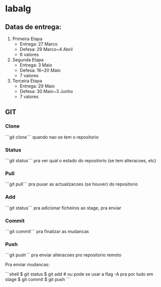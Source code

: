 # labalg

## Datas de entrega:

1. Primeira Etapa
    * Entrega: 27 Marco
    * Defesa: 29 Marco~4 Abril
    * 6 valores
2. Segunda Etapa
    * Entrega: 3 Maio
    * Defesa: 16~20 Maio
    * 7 valores
3. Terceira Etapa
    * Entrega: 29 Maio
    * Defesa: 30 Maio~3 Junho
    * 7 valores

## GIT
### Clone
´´´git clone´´´ quando nao se tem o repositorio
### Status
´´´git status´´´ pra ver qual o estado do repositorio (se tem alteracoes, etc)
### Pull
´´´git pull´´´ pra puxar as actualizacoes (se houver) do repositorio
### Add
´´´git status´´´ pra adicionar ficheiros ao stage, pra enviar
### Commit
´´´git commit´´´ pra finalizar as mudancas
### Push
´´´git push´´´ pra enviar alteracoes pro repositorio remoto

Pra enviar mudancas:

´´´shell
$ git status
$ git add <ficheiros> # ou pode se usar a flag -A pra por tudo em stage
$ git commit
$ git push
´´´

